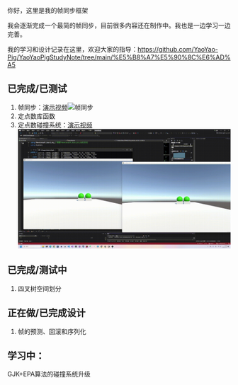 你好，这里是我的帧同步框架

我会逐渐完成一个最简的帧同步，目前很多内容还在制作中。我也是一边学习一边完善。

我的学习和设计记录在这里，欢迎大家的指导：https://github.com/YaoYao-Pig/YaoYaoPigStudyNote/tree/main/%E5%B8%A7%E5%90%8C%E6%AD%A5

## 已完成/已测试

1. 帧同步：[演示视频](./video/LockStep.mkv)![帧同步](https://github.com/YaoYao-Pig/SimpleLockStepFrameWork/blob/main/video/LockStep.gif)
2. 定点数库函数
3. 定点数碰撞系统：[演示视频](./video/CollisionSystem.mkv)![定点数碰撞系统](https://github.com/YaoYao-Pig/SimpleLockStepFrameWork/blob/main/video/CollisionSystem.gif)

## 已完成/测试中

1. 四叉树空间划分

## 正在做/已完成设计

1. 帧的预测、回滚和序列化

## 学习中：

GJK+EPA算法的碰撞系统升级
